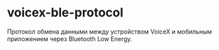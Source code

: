 # voicex-ble-protocol
Протокол обмена данными между устройством VoiceX и мобильным приложением через Bluetooth Low Energy.
